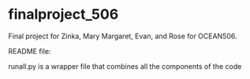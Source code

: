 # finalproject_506
Final project for Zinka, Mary Margaret, Evan, and Rose for OCEAN506.

README file:

runall.py is a wrapper file that combines all the components of the code

